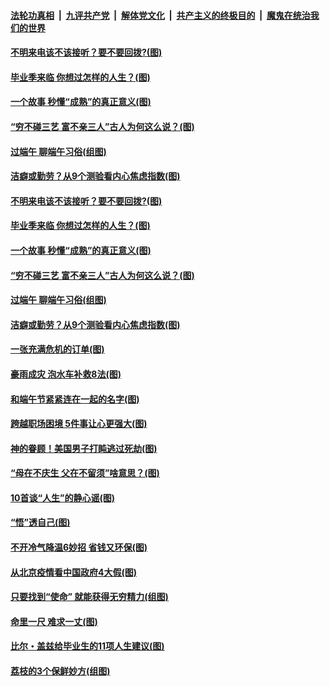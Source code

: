 

####  [法轮功真相](../../../../basic/blob/master/README.md?t=06261602) &nbsp;|&nbsp; [九评共产党](../../../../9ping.md/blob/master/README.md?t=06261602) &nbsp;|&nbsp; [解体党文化](../../../../jtdwh.md/blob/master/README.md?t=06261602)  &nbsp;|&nbsp; [共产主义的终极目的](../../../../gczydzjmd.md/blob/master/README.md?t=06261602) &nbsp;|&nbsp; [魔鬼在统治我们的世界](../../../../mgztzwmdsj.md/blob/master/README.md?t=06261602) 

#### [不明来电该不该接听？要不要回拨?(图)](../pages/p8/936929.md?t=06261602) 

#### [毕业季来临 你想过怎样的人生？(图)](../pages/p8/937661.md?t=06261602) 

#### [一个故事 秒懂“成熟”的真正意义(图)](../pages/p8/936405.md?t=06261602) 

#### [“穷不碰三艺 富不亲三人”古人为何这么说？(图)](../pages/p8/937602.md?t=06261602) 

#### [过端午 聊端午习俗(组图)](../pages/p8/937246.md?t=06261602) 

#### [洁癖或勤劳？从9个测验看内心焦虑指数(图)](../pages/p8/937558.md?t=06261602) 

#### [不明来电该不该接听？要不要回拨?(图)](../pages/p8/936929.md?t=06261602) 

#### [毕业季来临 你想过怎样的人生？(图)](../pages/p8/937661.md?t=06261602) 

#### [一个故事 秒懂“成熟”的真正意义(图)](../pages/p8/936405.md?t=06261602) 

#### [“穷不碰三艺 富不亲三人”古人为何这么说？(图)](../pages/p8/937602.md?t=06261602) 

#### [过端午 聊端午习俗(组图)](../pages/p8/937246.md?t=06261602) 

#### [洁癖或勤劳？从9个测验看内心焦虑指数(图)](../pages/p8/937558.md?t=06261602) 

#### [一张充满危机的订单(图)](../pages/p8/936981.md?t=06261602) 

#### [豪雨成灾 泡水车补救8法(图)](../pages/p8/937526.md?t=06261602) 

#### [和端午节紧紧连在一起的名字(图)](../pages/p8/937448.md?t=06261602) 

#### [跨越职场困境 5件事让心更强大(图)](../pages/p8/937375.md?t=06261602) 

#### [神的眷顾！美国男子打盹逃过死劫(图)](../pages/p8/936985.md?t=06261602) 

#### [“母在不庆生 父在不留须”啥意思？(图)](../pages/p8/937234.md?t=06261602) 

#### [10首谈“人生”的静心谣(图)](../pages/p8/936965.md?t=06261602) 

#### [“悟”透自己(图)](../pages/p8/936972.md?t=06261602) 

#### [不开冷气降温6妙招 省钱又环保(图)](../pages/p8/937329.md?t=06261602) 

#### [从北京疫情看中国政府4大假(图)](../pages/p8/937196.md?t=06261602) 

#### [只要找到“使命” 就能获得无穷精力(组图)](../pages/p8/937159.md?t=06261602) 

#### [命里一尺 难求一丈(图)](../pages/p8/936782.md?t=06261602) 

#### [比尔・盖兹给毕业生的11项人生建议(图)](../pages/p8/936231.md?t=06261602) 

#### [荔枝的3个保鲜妙方(组图)](../pages/p8/936950.md?t=06261602) 

